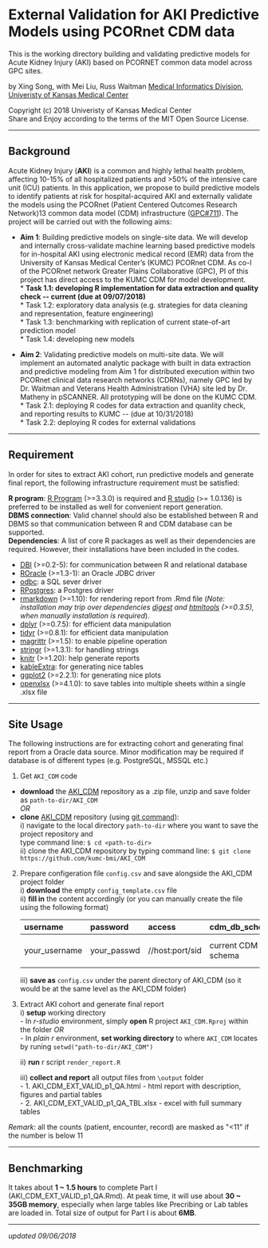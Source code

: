 External Validation for AKI Predictive Models using PCORnet CDM data
=====================================================================

This is the working directory building and validating predictive models for Acute Kidney Injury (AKI) based on PCORNET common data model across GPC sites.

by Xing Song, with Mei Liu, Russ Waitman
[Medical Informatics Division, Univeristy of Kansas Medical Center][MI]

[MI]: http://informatics.kumc.edu/

Copyright (c) 2018 Univeristy of Kansas Medical Center  
Share and Enjoy according to the terms of the MIT Open Source License.

***

## Background

Acute Kidney Injury (**AKI**) is a common and highly lethal health problem, affecting 10-15% of all hospitalized patients and >50% of the intensive care unit (ICU) patients. In this application, we propose to build predictive models to identify patients at risk for hospital-acquired AKI and externally validate the models using the PCORnet (Patient Centered Outcomes Research Network)13 common data model (CDM) infrastructure ([GPC#711]). The project will be carried out with the following aims:

* **Aim 1**: Building predictive models on single-site data. We will develop and internally cross-validate machine learning based predictive models for in-hospital AKI using electronic medical record (EMR) data from the University of Kansas Medical Center’s (KUMC) PCORnet CDM. As co-I of the PCORnet network Greater Plains Collaborative (GPC), PI of this project has direct access to the KUMC CDM for model development.    
      * **Task 1.1: developing R implementation for data extraction and quality check  -- current (due at 09/07/2018)**   
      * Task 1.2: exploratory data analysis (e.g. strategies for data cleaning and representation, feature engineering)     
      * Task 1.3: benchmarking with replication of current state-of-art prediction model    
      * Task 1.4: developing new models   
 
* **Aim 2**: Validating predictive models on multi-site data. We will implement an automated analytic package with built in data extraction and predictive modeling from Aim 1 for distributed execution within two PCORnet clinical data research networks (CDRNs), namely GPC led by Dr. Waitman and Veterans Health Administration (VHA) site led by Dr. Matheny in pSCANNER. All prototyping will be done on the KUMC CDM.    
      * Task 2.1: deploying R codes for data extraction and quanlity check, and reporting results to KUMC -- (due at 10/31/2018)    
      * Task 2.2: deploying R codes for external validations      
      
[GPC#711]: https://informatics.gpcnetwork.org/trac/Project/ticket/711

***

## Requirement
In order for sites to extract AKI cohort, run predictive models and generate final report, the following infrastructure requirement must be satisfied:

**R program**: [R Program] (>=3.3.0) is required and [R studio] (>= 1.0.136) is preferred to be installed as well for convenient report generation.    
**DBMS connection**: Valid channel should also be established between R and DBMS so that communication between R and CDM database can be supported.    
**Dependencies**: A list of core R packages as well as their dependencies are required. However, their installations have been included in the codes. 
* [DBI] (>=0.2-5): for communication between R and relational database    
* [ROracle] (>=1.3-1): an Oracle JDBC driver
* [odbc]: a SQL sever driver
* [RPostgres]: a Postgres driver
* [rmarkdown] (>=1.10): for rendering report from .Rmd file (*Note: installation may trip over dependencies [digest] and [htmltools] (>=0.3.5), when manually installation is required*).     
* [dplyr] (>=0.7.5): for efficient data manipulation    
* [tidyr] (>=0.8.1): for efficient data manipulation    
* [magrittr] (>=1.5): to enable pipeline operation    
* [stringr] (>=1.3.1): for handling strings     
* [knitr] (>=1.20): help generate reports
* [kableExtra]: for generating nice tables
* [ggplot2] (>=2.2.1): for generating nice plots    
* [openxlsx] (>=4.1.0): to save tables into multiple sheets within a single .xlsx file    


[R Program]: https://www.r-project.org/
[R studio]: https://www.rstudio.com/
[DBI]: https://cran.r-project.org/web/packages/DBI/DBI.pdf
[ROracle]: https://cran.r-project.org/web/packages/ROracle/ROracle.pdf
[odbc]: https://cran.r-project.org/web/packages/odbc/odbc.pdf
[RPostgres]: https://cran.r-project.org/web/packages/RPostgres/RPostgres.pdf
[rmarkdown]: https://cran.r-project.org/web/packages/rmarkdown/rmarkdown.pdf
[dplyr]: https://cran.r-project.org/web/packages/dplyr/dplyr.pdf
[tidyr]: https://cran.r-project.org/web/packages/tidyr/tidyr.pdf
[magrittr]: https://cran.r-project.org/web/packages/magrittr/magrittr.pdf
[stringr]: https://cran.r-project.org/web/packages/stringr/stringr.pdf
[knitr]: https://cran.r-project.org/web/packages/knitr/knitr.pdf
[kableExtra]: http://haozhu233.github.io/kableExtra/awesome_table_in_html.html
[ggplot2]: https://cran.r-project.org/web/packages/ggplot2/ggplot2.pdf
[openxlsx]: https://cran.r-project.org/web/packages/openxlsx/openxlsx.pdf
[digest]: https://cran.r-project.org/web/packages/digest/digest.pdf
[htmltools]: https://cran.r-project.org/web/packages/htmltools/htmltools.pdf


***


## Site Usage
The following instructions are for extracting cohort and generating final report from a Oracle data source. Minor modification may be required if database is of different types (e.g. PostgreSQL, MSSQL etc.)  

1. Get `AKI_CDM` code
  - **download** the [AKI_CDM] repository as a .zip file, unzip and save folder as `path-to-dir/AKI_CDM`    
  *OR*  
  - **clone** [AKI_CDM] repository (using [git command]):   
      i) navigate to the local directory `path-to-dir` where you want to save the project repository and     
      type command line: `$ cd <path-to-dir>`   
      ii) clone the AKI_CDM repository by typing command line: `$ git clone https://github.com/kumc-bmi/AKI_CDM`  


2. Prepare configeration file `config.csv` and save alongside the AKI_CDM project folder    
      i) **download** the empty `config_template.csv` file    
      ii) **fill in** the content accordingly (or you can manually create the file using the following format)
    
    |username     |password    |access         |cdm_db_schema     |cdm_db_server         |oracle_temp_schema                            |   
    |:------------|:-----------|:--------------|:-----------------|:---------------------|:---------------------------------------------|    
    |your_username|your_passwd |//host:port/sid|current CDM schema|sid where CDM is saved|schema where intermediate tables will be saved|   
    
      iii) **save as** `config.csv` under the parent directory of AKI_CDM (so it would be at the same level as the AKI_CDM folder)    

[AKI_CDM]: https://github.com/kumc-bmi/AKI_CDM
[git command]: https://git-scm.com/book/en/v2/Git-Basics-Getting-a-Git-Repository



3. Extract AKI cohort and generate final report   
      i) **setup** working directory    
        - In *r-studio* environment, simply **open** R project `AKI_CDM.Rproj` within the folder
        *OR*    
        - In *plain r* environment, **set working directory** to where `AKI_CDM` locates by runing `setwd("path-to-dir/AKI_CDM")`
      
      ii) **run** r script `render_report.R`      
      
      iii) **collect and report** all output files from `\output` folder   
        - 1. AKI_CDM_EXT_VALID_p1_QA.html - html report with description, figures and partial tables    
        - 2. AKI_CDM_EXT_VALID_p1_QA_TBL.xlsx - excel with full summary tables    

*Remark*: all the counts (patient, encounter, record) are masked as "<11" if the number is below 11


***

## Benchmarking
It takes about **1 ~ 1.5 hours** to complete Part I (AKI_CDM_EXT_VALID_p1_QA.Rmd). At peak time, it will use about **30 ~ 35GB memory**, especially when large tables like Precribing or Lab tables are loaded in. Total size of output for Part I is about **6MB**.


***
*updated 09/06/2018*
